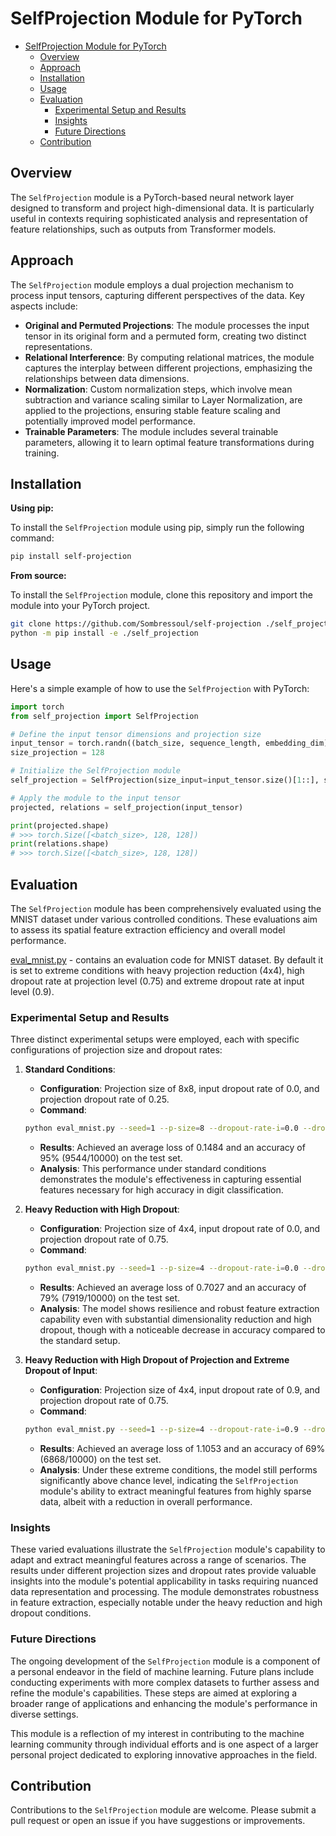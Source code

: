# SelfProjection Module for PyTorch
- [SelfProjection Module for PyTorch](#selfprojection-module-for-pytorch)
  - [Overview](#overview)
  - [Approach](#approach)
  - [Installation](#installation)
  - [Usage](#usage)
  - [Evaluation](#evaluation)
    - [Experimental Setup and Results](#experimental-setup-and-results)
    - [Insights](#insights)
    - [Future Directions](#future-directions)
  - [Contribution](#contribution)

## Overview
The `SelfProjection` module is a PyTorch-based neural network layer designed to transform and project high-dimensional data. It is particularly useful in contexts requiring sophisticated analysis and representation of feature relationships, such as outputs from Transformer models.

## Approach
The `SelfProjection` module employs a dual projection mechanism to process input tensors, capturing different perspectives of the data. Key aspects include:

- **Original and Permuted Projections**: The module processes the input tensor in its original form and a permuted form, creating two distinct representations.
- **Relational Interference**: By computing relational matrices, the module captures the interplay between different projections, emphasizing the relationships between data dimensions.
- **Normalization**: Custom normalization steps, which involve mean subtraction and variance scaling similar to Layer Normalization, are applied to the projections, ensuring stable feature scaling and potentially improved model performance.
- **Trainable Parameters**: The module includes several trainable parameters, allowing it to learn optimal feature transformations during training.

## Installation

__Using pip:__

To install the `SelfProjection` module using pip, simply run the following command:

```bash
pip install self-projection
```

__From source:__

To install the `SelfProjection` module, clone this repository and import the module into your PyTorch project.

```bash
git clone https://github.com/Sombressoul/self-projection ./self_projection
python -m pip install -e ./self_projection
```

## Usage

Here's a simple example of how to use the `SelfProjection` with PyTorch:

```python
import torch
from self_projection import SelfProjection

# Define the input tensor dimensions and projection size
input_tensor = torch.randn((batch_size, sequence_length, embedding_dim))
size_projection = 128

# Initialize the SelfProjection module
self_projection = SelfProjection(size_input=input_tensor.size()[1::], size_projection=size_projection)

# Apply the module to the input tensor
projected, relations = self_projection(input_tensor)

print(projected.shape)
# >>> torch.Size([<batch_size>, 128, 128])
print(relations.shape)
# >>> torch.Size([<batch_size>, 128, 128])
```

## Evaluation

The `SelfProjection` module has been comprehensively evaluated using the MNIST dataset under various controlled conditions. These evaluations aim to assess its spatial feature extraction efficiency and overall model performance.

[eval_mnist.py](eval_mnist.py) - contains an evaluation code for MNIST dataset. By default it is set to extreme conditions with heavy projection reduction (4x4), high dropout rate at projection level (0.75) and extreme dropout rate at input level (0.9).

### Experimental Setup and Results

Three distinct experimental setups were employed, each with specific configurations of projection size and dropout rates:

1. **Standard Conditions**:
   - **Configuration**: Projection size of 8x8, input dropout rate of 0.0, and projection dropout rate of 0.25.
   - **Command**:
    ```bash
    python eval_mnist.py --seed=1 --p-size=8 --dropout-rate-i=0.0 --dropout-rate-p=0.25 --batch-size=64 --epochs=10 --lr=1.0 --gamma=0.7
    ```
   - **Results**: Achieved an average loss of 0.1484 and an accuracy of 95% (9544/10000) on the test set.
   - **Analysis**: This performance under standard conditions demonstrates the module's effectiveness in capturing essential features necessary for high accuracy in digit classification.

2. **Heavy Reduction with High Dropout**:
   - **Configuration**: Projection size of 4x4, input dropout rate of 0.0, and projection dropout rate of 0.75.
   - **Command**:
    ```bash
    python eval_mnist.py --seed=1 --p-size=4 --dropout-rate-i=0.0 --dropout-rate-p=0.75 --batch-size=64 --epochs=10 --lr=1.0 --gamma=0.7
    ```
   - **Results**: Achieved an average loss of 0.7027 and an accuracy of 79% (7919/10000) on the test set.
   - **Analysis**: The model shows resilience and robust feature extraction capability even with substantial dimensionality reduction and high dropout, though with a noticeable decrease in accuracy compared to the standard setup.

3. **Heavy Reduction with High Dropout of Projection and Extreme Dropout of Input**:
   - **Configuration**: Projection size of 4x4, input dropout rate of 0.9, and projection dropout rate of 0.75.
   - **Command**:
    ```bash
    python eval_mnist.py --seed=1 --p-size=4 --dropout-rate-i=0.9 --dropout-rate-p=0.75 --batch-size=64 --epochs=10 --lr=1.0 --gamma=0.7
    ```
   - **Results**: Achieved an average loss of 1.1053 and an accuracy of 69% (6868/10000) on the test set.
   - **Analysis**: Under these extreme conditions, the model still performs significantly above chance level, indicating the `SelfProjection` module's ability to extract meaningful features from highly sparse data, albeit with a reduction in overall performance.


### Insights

These varied evaluations illustrate the `SelfProjection` module's capability to adapt and extract meaningful features across a range of scenarios. The results under different projection sizes and dropout rates provide valuable insights into the module's potential applicability in tasks requiring nuanced data representation and processing. The module demonstrates robustness in feature extraction, especially notable under the heavy reduction and high dropout conditions.

### Future Directions

The ongoing development of the `SelfProjection` module is a component of a personal endeavor in the field of machine learning. Future plans include conducting experiments with more complex datasets to further assess and refine the module's capabilities. These steps are aimed at exploring a broader range of applications and enhancing the module's performance in diverse settings.

This module is a reflection of my interest in contributing to the machine learning community through individual efforts and is one aspect of a larger personal project dedicated to exploring innovative approaches in the field.

## Contribution

Contributions to the `SelfProjection` module are welcome. Please submit a pull request or open an issue if you have suggestions or improvements.
